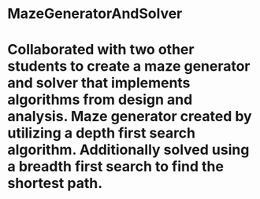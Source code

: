 # MazeGeneratorAndSolver
# Collaborated with two other students to create a maze generator and solver that implements algorithms from design and analysis. Maze generator created by utilizing a depth first search algorithm. Additionally solved using a breadth first search to find the shortest path.
